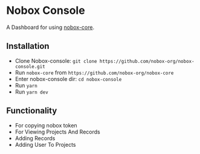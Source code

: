 # Nobox Console
A Dashboard for using [nobox-core](https://github.com/nobox-org/nobox-core).

## Installation
- Clone Nobox-console: `git clone https://github.com/nobox-org/nobox-console.git`
- Run `nobox-core` from `https://github.com/nobox-org/nobox-core`
- Enter nobox-console dir: `cd nobox-console`
- Run `yarn`
- Run `yarn dev`

## Functionality
- For copying nobox token
- For Viewing Projects And Records
- Adding Records
- Adding User To Projects


